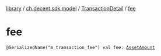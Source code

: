 [library](../../index.md) / [ch.decent.sdk.model](../index.md) / [TransactionDetail](index.md) / [fee](./fee.md)

# fee

`@SerializedName("m_transaction_fee") val fee: `[`AssetAmount`](../-asset-amount/index.md)
